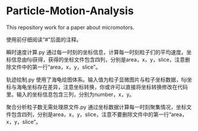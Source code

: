 # Particle-Motion-Analysis
This repository work for a paper about micromotors.

使用前仔细阅读“#”后面的注释。

瞬时速度计算.py
通过每一时刻的坐标信息，计算每一时刻粒子们的平均速度。坐标信息由fiji获得，获得的坐标文件包含四列，分别是area，x，y，slice，注意删除文件中的第一行“area，x，y，slice”。

轨迹绘制.py
使用了海龟绘图体系。输入值为粒子显微图片与粒子坐标数据，fiji坐标与海龟坐标存在差异，注意坐标转换，你或许可以直接将坐标转换修改在代码里。输入的坐标信息包含三列，分别为number，x，y。

聚合分析粒子数无需处理原文件.py
通过坐标数据计算每一时刻聚集情况，坐标文件包含四列，分别是area，x，y，slice，注意不要删除文件中的第一行“area，x，y，slice”。
